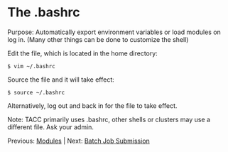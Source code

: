 # The .bashrc

Purpose: Automatically export environment variables or load modules on log in. (Many other things can be done to customize the shell)

Edit the file, which is located in the home directory:
```
$ vim ~/.bashrc
```

Source the file and it will take effect:
```
$ source ~/.bashrc
```

Alternatively, log out and back in for the file to take effect.


Note: TACC primarily uses .bashrc, other shells or clusters may use a different file. Ask your admin.



Previous: [Modules](intro_to_hpc_03.md) | Next: [Batch Job Submission](intro_to_hpc_05.md)



